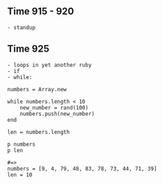 
## Time 915 - 920
    - standup


## Time 925
    - loops in yet another ruby
    - if 
    - while:  

```
numbers = Array.new

while numbers.length < 10
    new_number = rand(100)
    numbers.push(new_number)
end

len = numbers.length

p numbers
p len

#=> 
numbers = [9, 4, 79, 48, 83, 78, 73, 44, 71, 39]
len = 10
```




